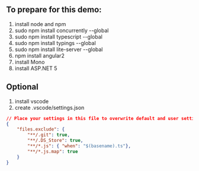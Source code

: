 To prepare for this demo:
-------------------------

1. install node and npm
2. sudo npm install concurrently --global
3. sudo npm install typescript --global
4. sudo npm install typings --global
5. sudo npm install lite-server --global
6. npm install angular2
7. install Mono
9. install ASP.NET 5

Optional
--------
1. install vscode
2. create .vscode/settings.json
```json
// Place your settings in this file to overwrite default and user settings.
{
    "files.exclude": {
        "**/.git": true,
        "**/.DS_Store": true,
        "**/*.js": { "when": "$(basename).ts"},
        "**/*.js.map": true
    }
}
``` 
